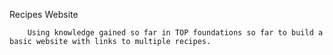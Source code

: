Recipes Website

        Using knowledge gained so far in TOP foundations so far to build a basic website with links to multiple recipes.